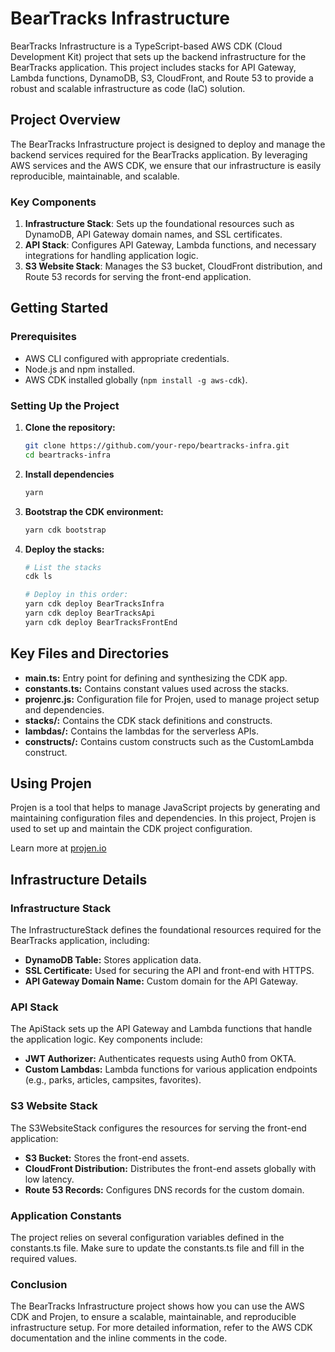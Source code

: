 # BearTracks Infrastructure

BearTracks Infrastructure is a TypeScript-based AWS CDK (Cloud Development Kit) project that sets up the backend infrastructure for the BearTracks application. This project includes stacks for API Gateway, Lambda functions, DynamoDB, S3, CloudFront, and Route 53 to provide a robust and scalable infrastructure as code (IaC) solution.

## Project Overview

The BearTracks Infrastructure project is designed to deploy and manage the backend services required for the BearTracks application. By leveraging AWS services and the AWS CDK, we ensure that our infrastructure is easily reproducible, maintainable, and scalable.

### Key Components

1. **Infrastructure Stack**: Sets up the foundational resources such as DynamoDB, API Gateway domain names, and SSL certificates.
2. **API Stack**: Configures API Gateway, Lambda functions, and necessary integrations for handling application logic.
3. **S3 Website Stack**: Manages the S3 bucket, CloudFront distribution, and Route 53 records for serving the front-end application.

## Getting Started

### Prerequisites

- AWS CLI configured with appropriate credentials.
- Node.js and npm installed.
- AWS CDK installed globally (`npm install -g aws-cdk`).

### Setting Up the Project

1. **Clone the repository:**
   ```bash
   git clone https://github.com/your-repo/beartracks-infra.git
   cd beartracks-infra
   ```
2. **Install dependencies**
   ```bash
   yarn
   ```
3. **Bootstrap the CDK environment:**
   ```bash
   yarn cdk bootstrap
   ```

4. **Deploy the stacks:**
   ```bash
   # List the stacks
   cdk ls
   
   # Deploy in this order:
   yarn cdk deploy BearTracksInfra
   yarn cdk deploy BearTracksApi
   yarn cdk deploy BearTracksFrontEnd
   ```

## Key Files and Directories

- **main.ts:** Entry point for defining and synthesizing the CDK app.
- **constants.ts:** Contains constant values used across the stacks.
- **projenrc.js:** Configuration file for Projen, used to manage project setup and dependencies.
- **stacks/:** Contains the CDK stack definitions and constructs.
- **lambdas/:** Contains the lambdas for the serverless APIs.
- **constructs/:** Contains custom constructs such as the CustomLambda construct.

## Using Projen

Projen is a tool that helps to manage JavaScript projects by generating and maintaining 
configuration files and dependencies. In this project, Projen is used to set up and 
maintain the CDK project configuration.

Learn more at [projen.io](https://www.projen.io)

## Infrastructure Details
### Infrastructure Stack
The InfrastructureStack defines the foundational resources required for the BearTracks 
application, including:

- **DynamoDB Table:** Stores application data.
- **SSL Certificate:** Used for securing the API and front-end with HTTPS.
- **API Gateway Domain Name:** Custom domain for the API Gateway.

### API Stack

The ApiStack sets up the API Gateway and Lambda functions that handle the application logic. Key 
components include:

- **JWT Authorizer:** Authenticates requests using Auth0 from OKTA.
- **Custom Lambdas:** Lambda functions for various application endpoints (e.g., parks, articles, campsites, favorites).

### S3 Website Stack

The S3WebsiteStack configures the resources for serving the front-end application:

- **S3 Bucket:** Stores the front-end assets.
- **CloudFront Distribution:** Distributes the front-end assets globally with low latency.
- **Route 53 Records:** Configures DNS records for the custom domain.

### Application Constants

The project relies on several configuration variables defined in the constants.ts file. 
Make sure to update the constants.ts file and fill in the required values.

### Conclusion

The BearTracks Infrastructure project shows how you can use the AWS CDK and Projen, to 
ensure a scalable, maintainable, and reproducible infrastructure setup. For more detailed 
information, refer to the AWS CDK documentation and the inline comments in the code.